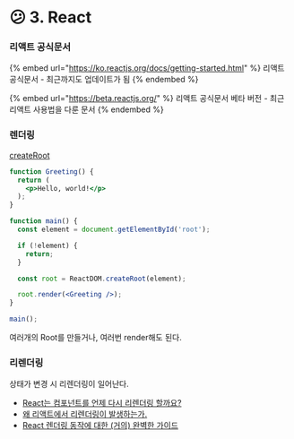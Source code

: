 # 😕 3. React

### 리액트 공식문서

{% embed url="https://ko.reactjs.org/docs/getting-started.html" %}
리액트 공식문서 - 최근까지도 업데이트가 됨
{% endembed %}

{% embed url="https://beta.reactjs.org/" %}
리액트 공식문서 베타 버전 - 최근 리액트 사용법을 다룬 문서
{% endembed %}

### 렌더링

[createRoot](https://beta.reactjs.org/reference/react-dom/client/createRoot)

```jsx
function Greeting() {
  return (
    <p>Hello, world!</p>
  );
}

function main() {
  const element = document.getElementById('root');

  if (!element) {
    return;
  }

  const root = ReactDOM.createRoot(element);

  root.render(<Greeting />);
}

main();

```

여러개의 Root를 만들거나, 여러번 render해도 된다.

### 리렌더링

상태가 변경 시 리렌더링이 일어난다.

* [React는 컴포넌트를 언제 다시 리렌더링 할까요?](https://velog.io/@surim014/react-rerender)
* [왜 리액트에서 리렌더링이 발생하는가.](https://medium.com/@yujso66/%EB%B2%88%EC%97%AD-%EC%99%9C-%EB%A6%AC%EC%95%A1%ED%8A%B8%EC%97%90%EC%84%9C-%EB%A6%AC%EB%A0%8C%EB%8D%94%EB%A7%81%EC%9D%B4-%EB%B0%9C%EC%83%9D%ED%95%98%EB%8A%94%EA%B0%80-74dd239b0063)
* [React 렌더링 동작에 대한 (거의) 완벽한 가이드](https://velog.io/@superlipbalm/blogged-answers-a-mostly-complete-guide-to-react-rendering-behavior)

